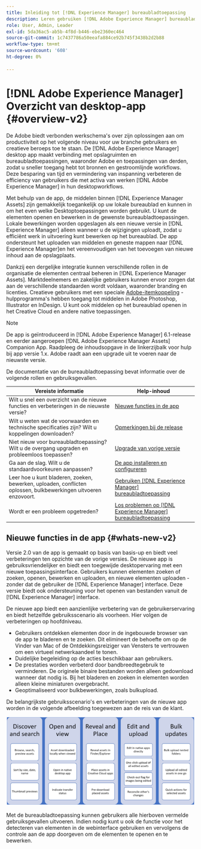 ```yaml
---
title: Inleiding tot [!DNL Experience Manager] bureaubladtoepassing
description: Leren gebruiken [!DNL Adobe Experience Manager] bureaubladtoepassing om de workflows voor middelenbeheer te optimaliseren voor creatieve gebruikers bij gebruik van [!DNL Adobe Experience Manager Assets] rechtstreeks vanaf hun bureaublad.
role: User, Admin, Leader
exl-id: 5da36ac5-ab5b-4f8d-b446-ebe2360ec464
source-git-commit: 1c7437786a50eeafa884ce92b745f3438b2d2b88
workflow-type: tm+mt
source-wordcount: '608'
ht-degree: 0%

---
```


# [!DNL Adobe Experience Manager] Overzicht van desktop-app {#overview-v2}

De Adobe biedt verbonden werkschema&#39;s over zijn oplossingen aan om productiviteit op het volgende niveau voor uw branche gebruikers en creatieve beroeps toe te staan. De [!DNL Adobe Experience Manager] desktop app maakt verbinding met opslagruimten en bureaubladtoepassingen, waaronder Adobe en toepassingen van derden, zodat u sneller toegang hebt tot bronnen en gestroomlijnde workflows. Deze besparing van tijd en vermindering van inspanning verbeteren de efficiency van gebruikers die met activa van werken [!DNL Adobe Experience Manager] in hun desktopworkflows.

Met behulp van de app, de middelen binnen [!DNL Experience Manager Assets] zijn gemakkelijk toegankelijk op uw lokale bureaublad en kunnen in om het even welke Desktoptoepassingen worden gebruikt. U kunt de elementen openen en bewerken in de gewenste bureaubladtoepassingen. Lokale bewerkingen worden opgeslagen als een nieuwe versie in [!DNL Experience Manager] alleen wanneer u de wijzigingen uploadt, zodat u efficiënt werk in uitvoering kunt bewerken op het bureaublad. De app ondersteunt het uploaden van middelen en geneste mappen naar [!DNL Experience Manager]en het vereenvoudigen van het toevoegen van nieuwe inhoud aan de opslagplaats.

Dankzij een dergelijke integratie kunnen verschillende rollen in de organisatie de elementen centraal beheren in [!DNL Experience Manager Assets]. Marktdeelnemers en zakelijke gebruikers kunnen ervoor zorgen dat aan de verschillende standaarden wordt voldaan, waaronder branding en licenties. Creatieve gebruikers met een speciale [Adobe-itemkoppeling](https://business.adobe.com/products/experience-manager/assets/adobe-asset-link.html) -hulpprogramma&#39;s hebben toegang tot middelen in Adobe Photoshop, Illustrator en InDesign. U kunt ook middelen op het bureaublad openen in het Creative Cloud en andere native toepassingen.

>[!NOTE]
>
>De app is geïntroduceerd in [!DNL Adobe Experience Manager] 6.1-release en eerder aangeroepen [!DNL Adobe Experience Manager Assets] Companion App. Raadpleeg de inhoudsopgave in de linkerzijbalk voor hulp bij app versie 1.x. Adobe raadt aan een upgrade uit te voeren naar de nieuwste versie.

De documentatie van de bureaubladtoepassing bevat informatie over de volgende rollen en gebruiksgevallen.

| Vereiste informatie | Help-inhoud |
|--- |--- |
| Wilt u snel een overzicht van de nieuwe functies en verbeteringen in de nieuwste versie? | [Nieuwe functies in de app](#whats-new-v2) |
| Wilt u weten wat de voorwaarden en technische specificaties zijn? Wilt u koppelingen downloaden? | [Opmerkingen bij de release](release-notes.md) |
| Niet nieuw voor bureaubladtoepassing? Wilt u de overgang upgraden en probleemloos toepassen? | [Upgrade van vorige versie](install-upgrade.md#upgrade-from-previous-version) |
| Ga aan de slag. Wilt u de standaardvoorkeuren aanpassen? | [De app installeren en configureren](install-upgrade.md) |
| Leer hoe u kunt bladeren, zoeken, bewerken, uploaden, conflicten oplossen, bulkbewerkingen uitvoeren enzovoort. | [Gebruiken [!DNL Experience Manager] bureaubladtoepassing](using.md) |
| Wordt er een probleem opgetreden? | [Los problemen op [!DNL Experience Manager] bureaubladtoepassing](troubleshoot.md) |

## Nieuwe functies in de app {#whats-new-v2}

Versie 2.0 van de app is gemaakt op basis van basis-up en biedt veel verbeteringen ten opzichte van de vorige versies. De nieuwe app is gebruiksvriendelijker en biedt een toegewijde desktopervaring met een nieuwe toepassingsinterface. Gebruikers kunnen elementen zoeken of zoeken, openen, bewerken en uploaden, en nieuwe elementen uploaden - zonder dat de gebruiker de [!DNL Experience Manager] interface. Deze versie biedt ook ondersteuning voor het openen van bestanden vanuit de [!DNL Experience Manager] interface.

De nieuwe app biedt een aanzienlijke verbetering van de gebruikerservaring en biedt hetzelfde gebruiksscenario als voorheen. Hier volgen de verbeteringen op hoofdniveau.

* Gebruikers ontdekken elementen door in de ingebouwde browser van de app te bladeren en te zoeken. Dit elimineert de behoefte om op de Vinder van Mac of de Ontdekkingsreiziger van Vensters te vertrouwen om een virtueel netwerkaandeel te tonen.
* Duidelijke begeleiding op de acties beschikbaar aan gebruikers.
* De prestaties worden verbeterd door bandbreedtegebruik te verminderen. De originele binaire bestanden worden alleen gedownload wanneer dat nodig is. Bij het bladeren en zoeken in elementen worden alleen kleine miniaturen overgebracht.
* Geoptimaliseerd voor bulkbewerkingen, zoals bulkupload.

De belangrijkste gebruiksscenario&#39;s en verbeteringen van de nieuwe app worden in de volgende afbeelding toegewezen aan de reis van de klant.

![Nieuwe functies in [!DNL Experience Manager] bureaubladtoepassing](assets/aem_desktop_app_usecases_v2.png)

Met de bureaubladtoepassing kunnen gebruikers alle hierboven vermelde gebruiksgevallen uitvoeren. Indien nodig kunt u ook de functie voor het detecteren van elementen in de webinterface gebruiken en vervolgens de controle aan de app doorgeven om de elementen te openen en te bewerken.
